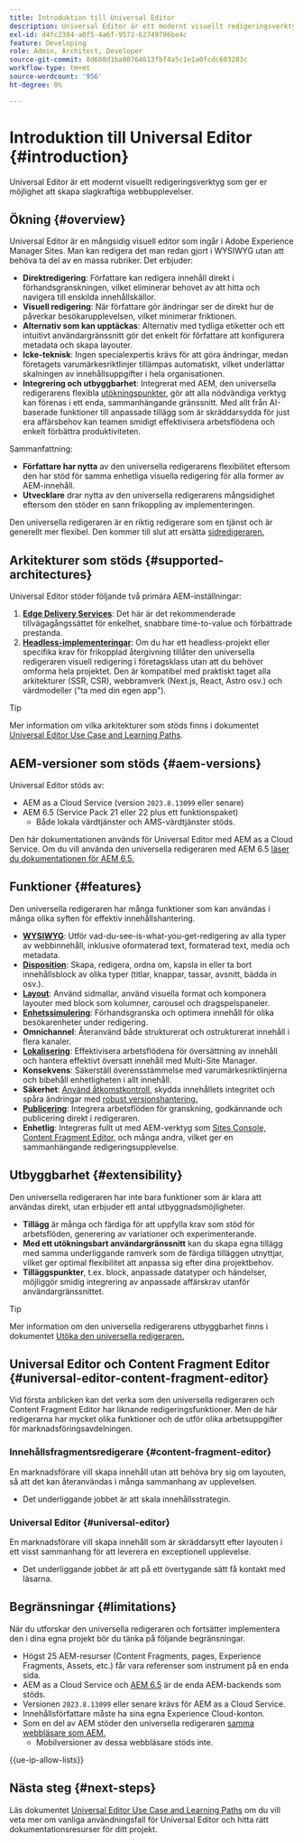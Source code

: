 ```yaml
---
title: Introduktion till Universal Editor
description: Universal Editor är ett modernt visuellt redigeringsverktyg som ger er möjlighet att skapa slagkraftiga webbupplevelser.
exl-id: d4fc2384-a0f5-4a6f-9572-62749786be4c
feature: Developing
role: Admin, Architect, Developer
source-git-commit: 8d608d1ba00764613fbf4a5c1e1a0fcdc603283c
workflow-type: tm+mt
source-wordcount: '956'
ht-degree: 0%

---
```



# Introduktion till Universal Editor {#introduction}

Universal Editor är ett modernt visuellt redigeringsverktyg som ger er möjlighet att skapa slagkraftiga webbupplevelser.

## Ökning {#overview}

Universal Editor är en mångsidig visuell editor som ingår i Adobe Experience Manager Sites. Man kan redigera det man redan gjort i WYSIWYG utan att behöva ta del av en massa rubriker. Det erbjuder:

* **Direktredigering**: Författare kan redigera innehåll direkt i förhandsgranskningen, vilket eliminerar behovet av att hitta och navigera till enskilda innehållskällor.
* **Visuell redigering**: När författare gör ändringar ser de direkt hur de påverkar besökarupplevelsen, vilket minimerar friktionen.
* **Alternativ som kan upptäckas**: Alternativ med tydliga etiketter och ett intuitivt användargränssnitt gör det enkelt för författare att konfigurera metadata och skapa layouter.
* **Icke-teknisk**: Ingen specialexpertis krävs för att göra ändringar, medan företagets varumärkesriktlinjer tillämpas automatiskt, vilket underlättar skalningen av innehållsuppgifter i hela organisationen.
* **Integrering och utbyggbarhet**: Integrerat med AEM, den universella redigerarens flexibla [utökningspunkter](#extensibility), gör att alla nödvändiga verktyg kan förenas i ett enda, sammanhängande gränssnitt. Med allt från AI-baserade funktioner till anpassade tillägg som är skräddarsydda för just era affärsbehov kan teamen smidigt effektivisera arbetsflödena och enkelt förbättra produktiviteten.

Sammanfattning:

* **Författare har nytta** av den universella redigerarens flexibilitet eftersom den har stöd för samma enhetliga visuella redigering för alla former av AEM-innehåll.
* **Utvecklare** drar nytta av den universella redigerarens mångsidighet eftersom den stöder en sann frikoppling av implementeringen.

Den universella redigeraren är en riktig redigerare som en tjänst och är generellt mer flexibel. Den kommer till slut att ersätta [sidredigeraren.](/help/sites-cloud/authoring/page-editor/introduction.md)

## Arkitekturer som stöds {#supported-architectures}

Universal Editor stöder följande två primära AEM-inställningar:

1. **[Edge Delivery Services](/help/edge/overview.md)**: Det här är det rekommenderade tillvägagångssättet för enkelhet, snabbare time-to-value och förbättrade prestanda.
1. **[Headless-implementeringar](/help/headless/introduction.md)**: Om du har ett headless-projekt eller specifika krav för frikopplad återgivning tillåter den universella redigeraren visuell redigering i företagsklass utan att du behöver omforma hela projektet. Den är kompatibel med praktiskt taget alla arkitekturer (SSR, CSR), webbramverk (Next.js, React, Astro osv.) och värdmodeller (&quot;ta med din egen app&quot;).

>[!TIP]
>
>Mer information om vilka arkitekturer som stöds finns i dokumentet [Universal Editor Use Case and Learning Paths](/help/implementing/universal-editor/use-cases.md).

## AEM-versioner som stöds {#aem-versions}

Universal Editor stöds av:

* AEM as a Cloud Service (version `2023.8.13099` eller senare)
* AEM 6.5 (Service Pack 21 eller 22 plus ett funktionspaket)
   * Både lokala värdtjänster och AMS-värdtjänster stöds.

Den här dokumentationen används för Universal Editor med AEM as a Cloud Service. Om du vill använda den universella redigeraren med AEM 6.5 [läser du dokumentationen för AEM 6.5.](https://experienceleague.adobe.com/en/docs/experience-manager-65/content/implementing/developing/headless/universal-editor/introduction)

## Funktioner {#features}

Den universella redigeraren har många funktioner som kan användas i många olika syften för effektiv innehållshantering.

* **[WYSIWYG](/help/sites-cloud/authoring/universal-editor/authoring.md)**: Utför vad-du-see-is-what-you-get-redigering av alla typer av webbinnehåll, inklusive oformaterad text, formaterad text, media och metadata.
* **[Disposition](/help/sites-cloud/authoring/universal-editor/authoring.md#editing-content)**: Skapa, redigera, ordna om, kapsla in eller ta bort innehållsblock av olika typer (titlar, knappar, tassar, avsnitt, bädda in osv.).
* **[Layout](/help/sites-cloud/authoring/universal-editor/templates.md)**: Använd sidmallar, använd visuella format och komponera layouter med block som kolumner, carousel och dragspelspaneler.
* **[Enhetssimulering](/help/sites-cloud/authoring/universal-editor/navigation.md#emulator)**: Förhandsgranska och optimera innehåll för olika besökarenheter under redigering.
* **Omnichannel**: Återanvänd både strukturerat och ostrukturerat innehåll i flera kanaler.
* **[Lokalisering](/help/sites-cloud/authoring/universal-editor/inheritance.md)**: Effektivisera arbetsflödena för översättning av innehåll och hantera effektivt översatt innehåll med Multi-Site Manager.
* **Konsekvens**: Säkerställ överensstämmelse med varumärkesriktlinjerna och bibehåll enhetligheten i allt innehåll.
* **Säkerhet**: [Använd åtkomstkontroll](/help/implementing/universal-editor/authentication.md), skydda innehållets integritet och spåra ändringar med [robust versionshantering.](/help/sites-cloud/authoring/sites-console/page-versions.md)
* **[Publicering](/help/sites-cloud/authoring/universal-editor/publishing.md)**: Integrera arbetsflöden för granskning, godkännande och publicering direkt i redigeraren.
* **Enhetlig**: Integreras fullt ut med AEM-verktyg som [Sites Console,](/help/sites-cloud/authoring/sites-console/introduction.md) [Content Fragment Editor,](/help/sites-cloud/administering/content-fragments/overview.md) och många andra, vilket ger en sammanhängande redigeringsupplevelse.

## Utbyggbarhet {#extensibility}

Den universella redigeraren har inte bara funktioner som är klara att användas direkt, utan erbjuder ett antal utbyggnadsmöjligheter.

* **Tillägg** är många och färdiga för att uppfylla krav som stöd för arbetsflöden, generering av variationer och experimenterande.
* **Med ett utökningsbart användargränssnitt** kan du skapa egna tillägg med samma underliggande ramverk som de färdiga tilläggen utnyttjar, vilket ger optimal flexibilitet att anpassa sig efter dina projektbehov.
* **Tilläggspunkter**, t.ex. block, anpassade datatyper och händelser, möjliggör smidig integrering av anpassade affärskrav utanför användargränssnittet.

>[!TIP]
>
>Mer information om den universella redigerarens utbyggbarhet finns i dokumentet [Utöka den universella redigeraren.](/help/implementing/universal-editor/extending.md)

## Universal Editor och Content Fragment Editor {#universal-editor-content-fragment-editor}

Vid första anblicken kan det verka som den universella redigeraren och Content Fragment Editor har liknande redigeringsfunktioner. Men de här redigerarna har mycket olika funktioner och de utför olika arbetsuppgifter för marknadsföringsavdelningen.

### Innehållsfragmentsredigerare {#content-fragment-editor}

En marknadsförare vill skapa innehåll utan att behöva bry sig om layouten, så att det kan återanvändas i många sammanhang av upplevelsen.

* Det underliggande jobbet är att skala innehållsstrategin.

### Universal Editor {#universal-editor}

En marknadsförare vill skapa innehåll som är skräddarsytt efter layouten i ett visst sammanhang för att leverera en exceptionell upplevelse.

* Det underliggande jobbet är att på ett övertygande sätt få kontakt med läsarna.

## Begränsningar {#limitations}

När du utforskar den universella redigeraren och fortsätter implementera den i dina egna projekt bör du tänka på följande begränsningar.

* Högst 25 AEM-resurser (Content Fragments, pages, Experience Fragments, Assets, etc.) får vara referenser som instrument på en enda sida.
* AEM as a Cloud Service och [AEM 6.5](https://experienceleague.adobe.com/en/docs/experience-manager-65/content/implementing/developing/headless/universal-editor/introduction) är de enda AEM-backends som stöds.
* Versionen `2023.8.13099` eller senare krävs för AEM as a Cloud Service.
* Innehållsförfattare måste ha sina egna Experience Cloud-konton.
* Som en del av AEM stöder den universella redigeraren [samma webbläsare som AEM.](/help/overview/supported-platforms.md)
   * Mobilversioner av dessa webbläsare stöds inte.

{{ue-ip-allow-lists}}

## Nästa steg {#next-steps}

Läs dokumentet [Universal Editor Use Case and Learning Paths](/help/implementing/universal-editor/use-cases.md) om du vill veta mer om vanliga användningsfall för Universal Editor och hitta rätt dokumentationsresurser för ditt projekt.
